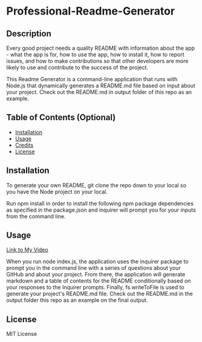 # Professional-Readme-Generator
## Description

Every good project needs a quality README with information about the app - what the app is for, how to use the app, how to install it, how to report issues, and how to make contributions so that other developers are more likely to use and contribute to the success of the project.

This Readme Generator is a command-line application that runs with Node.js that dynamically generates a README.md file based on input about your project. Check out the README.md in output folder of this repo as an example.

## Table of Contents (Optional)


- [Installation](#installation)
- [Usage](#usage)
- [Credits](#credits)
- [License](#license)

## Installation

To generate your own README, git clone the repo down to your local so you have the Node project on your local.

Run npm install in order to install the following npm package dependencies as specified in the package.json and inquirer will prompt you for your inputs from the command line.

## Usage

[Link to My Video](https://drive.google.com/file/d/1tpVu-pTVM8OyOTdiEfMBPlmj1qKV6EHG/view)



When you run node index.js, the application uses the inquirer package to prompt you in the command line with a series of questions about your GitHub and about your project. From there, the application will generate markdown and a table of contents for the README conditionally based on your responses to the Inquirer prompts.
Finally, fs.writeToFile is used to generate your project's README.md file. Check out the README.md in the output folder this repo as an example on the final output.

## License

MIT License
